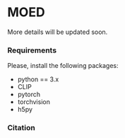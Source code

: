 # MOED


More details will be updated soon.

### Requirements
Please, install the following packages:

- python == 3.x 
- CLIP
- pytorch
- torchvision
- h5py

### Citation

